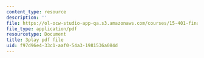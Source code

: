 ```yaml
---
content_type: resource
description: ''
file: https://ol-ocw-studio-app-qa.s3.amazonaws.com/courses/15-401-finance-theory-i-fall-2008/f97d96e433c1aaf054a31981536a084d_N8gtnbJuMoo.pdf
file_type: application/pdf
resourcetype: Document
title: 3play pdf file
uid: f97d96e4-33c1-aaf0-54a3-1981536a084d
---
```

